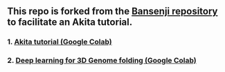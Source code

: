 ##  This repo is forked from the [Bansenji repository](https://github.com/calico/basenji) to facilitate an Akita tutorial.

### 1. [Akita tutorial (Google Colab)](https://colab.research.google.com/drive/1UiMBTNQOiLJpYyIbXty-p5qbNWqno6Fn?usp=sharing)
### 2. [Deep learning for 3D Genome folding (Google Colab)](https://drive.google.com/file/d/1-1b5maOSl5TK0ZeeB9fLgjXHgkAe0dJQ/view?usp=sharing)